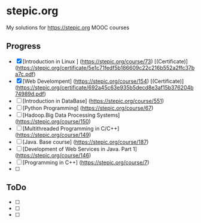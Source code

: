 # stepic.org
My solutions for https://stepic.org MOOC courses

## Progress

- [x] [Introduction in Linux ] (https://stepic.org/course/73) [(Certificate)] (https://stepic.org/certificate/5e1c71fedf5b186609c22c216b552a2ffc37ba7c.pdf)
- [x] [Web Develompent] (https://stepic.org/course/154) [(Certificate)] (https://stepic.org/certificate/692a45c63e935b5decd8e3af15b376204b74989d.pdf)
- [ ] [Introduction in DataBase] (https://stepic.org/course/551)
- [ ] [Python Programming] (https://stepic.org/course/67)
- [ ] [Hadoop.Big Data Processing Systems] (https://stepic.org/course/150)
- [ ] [Multithreaded Programming in C/C++] (https://stepic.org/course/149)
- [ ] [Java. Base course] (https://stepic.org/course/187)
- [ ] [Development of Web Services in Java. Part 1] (https://stepic.org/course/146)
- [ ] [Programming in C++] (https://stepic.org/course/7)
- [ ] 

## ToDo

- [ ] 
- [ ] 
- [ ] 

